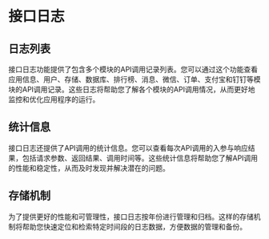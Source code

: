 # 接口日志

## 日志列表

接口日志功能提供了包含多个模块的API调用记录列表。您可以通过这个功能查看应用信息、用户、存储、数据库、排行榜、消息、微信、订单、支付宝和钉钉等模块的API调用记录。这些日志将帮助您了解各个模块的API调用情况，从而更好地监控和优化应用程序的运行。

## 统计信息

接口日志还提供了API调用的统计信息。您可以查看每次API调用的入参与响应结果，包括请求参数、返回结果、调用时间等。这些统计信息将帮助您了解API调用的性能和稳定性，从而及时发现并解决潜在的问题。

## 存储机制

为了提供更好的性能和可管理性，接口日志按年份进行管理和归档。这样的存储机制将帮助您快速定位和检索特定时间段的日志数据，方便数据的管理和备份。

